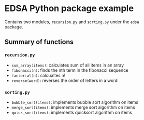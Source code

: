 # EDSA Python package example
Contains two modules, `recursion.py` and `sorting.py` under the `edsa` package.

## Summary of functions
### `recursion.py`
  - `sum_array(items)`: calculates sum of all items in an array
  - `fibonacci(n)`: finds the nth term in the fibonacci sequence
  - `factorial(n)`: calcualtes n!
  - `reverse(word)`: reverses the order of letters in a word

### `sorting.py`
  - `bubble_sort(items)`: implements bubble sort algorithm on items
  - `merge_sort(items)`: implements merge sort algorithm on items
  - `quick_sort(items)`: implements quicksort algorithm on items
